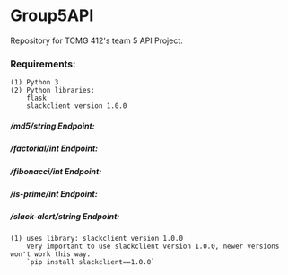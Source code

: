 # Group5API
Repository for TCMG 412's team 5 API Project.

### Requirements:
	(1) Python 3
	(2) Python libraries:
		flask
		slackclient version 1.0.0

##### /md5/string Endpoint:

##### /factorial/int Endpoint:

##### /fibonacci/int Endpoint:

##### /is-prime/int Endpoint:

##### /slack-alert/string Endpoint:
	(1) uses library: slackclient version 1.0.0 
		Very important to use slackclient version 1.0.0, newer versions won't work this way.
		`pip install slackclient==1.0.0`
